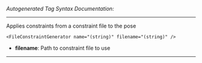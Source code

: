 _Autogenerated Tag Syntax Documentation:_

---
Applies constraints from a constraint file to the pose

```
<FileConstraintGenerator name="(string)" filename="(string)" />
```

-   **filename**: Path to constraint file to use

---
